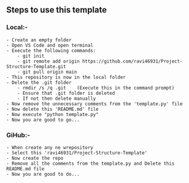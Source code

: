 ##  Steps to use this template 
### Local:- 
    - Create an empty folder
    - Open VS Code and open terminal 
    - Execute the following commands:
        - git init
        - git remote add origin https://github.com/ravi46931/Project-Structure-Template.git
        - git pull origin main
    - This repository is now in the local folder
    - Delete the .git folder
        - rmdir /s /q .git    (Execute this in the command prompt)
        - Ensure that .git folder is deleted 
        - If not then delete manually
    - Now remove the unnecessary comments from the 'template.py' file
    - Now delete this 'README.md' file
    - Now execute "python template.py"
    - Now you are good to go...

### GiHub:- 
    - When create any ne wrepository
    - Select this 'ravi46931/Project-Structure-Template' 
    - Now create the repo
    - Remove all the comments from the template.py and Delete this README.md file  
    - Now you are good to do...
